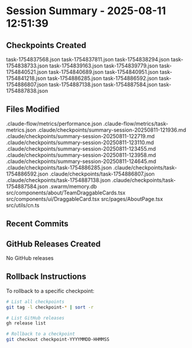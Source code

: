 # Session Summary - 2025-08-11 12:51:39

## Checkpoints Created
task-1754837568.json
task-1754837811.json
task-1754838294.json
task-1754838733.json
task-1754839163.json
task-1754839779.json
task-1754840521.json
task-1754840689.json
task-1754840951.json
task-1754841218.json
task-1754886285.json
task-1754886592.json
task-1754886807.json
task-1754887138.json
task-1754887584.json
task-1754887838.json

## Files Modified
.claude-flow/metrics/performance.json
.claude-flow/metrics/task-metrics.json
.claude/checkpoints/summary-session-20250811-121936.md
.claude/checkpoints/summary-session-20250811-122719.md
.claude/checkpoints/summary-session-20250811-123110.md
.claude/checkpoints/summary-session-20250811-123455.md
.claude/checkpoints/summary-session-20250811-123958.md
.claude/checkpoints/summary-session-20250811-124645.md
.claude/checkpoints/task-1754886285.json
.claude/checkpoints/task-1754886592.json
.claude/checkpoints/task-1754886807.json
.claude/checkpoints/task-1754887138.json
.claude/checkpoints/task-1754887584.json
.swarm/memory.db
src/components/about/TeamDraggableCards.tsx
src/components/ui/DraggableCard.tsx
src/pages/AboutPage.tsx
src/utils/cn.ts

## Recent Commits


## GitHub Releases Created
No GitHub releases

## Rollback Instructions
To rollback to a specific checkpoint:
```bash
# List all checkpoints
git tag -l checkpoint-* | sort -r

# List GitHub releases
gh release list

# Rollback to a checkpoint
git checkout checkpoint-YYYYMMDD-HHMMSS
```
